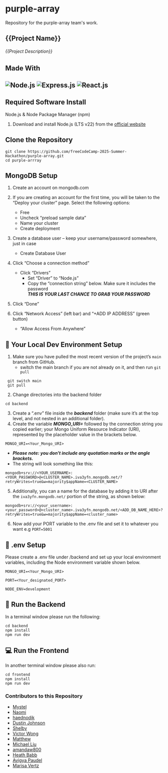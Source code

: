 # purple-array

Repository for the purple-array team's work.

## {{Project Name}}

###### {{Project Description}}

## Made With

## ![Node.js](https://nodejs.org/static/images/favicons/favicon.png) ![Express.js](https://expressjs.com/images/favicon.png) ![React.js](https://react.dev/favicon-32x32.png)

## Required Software Install

Node.js & Node Package Manager (npm)

1. Download and install Node.js (LTS v22) from the [official website](https://nodejs.org/en/download)

## Clone the Repository

```
git clone https://github.com/freeCodeCamp-2025-Summer-Hackathon/purple-array.git
cd purple-arrray
```

## MongoDB Setup

1.  Create an account on mongodb.com
2.  If you are creating an account for the first time, you will be taken to the “Deploy your cluster” page. Select the following options:

    - Free
    - Uncheck “preload sample data”
    - Name your cluster
    - Create deployment

3.  Create a database user – keep your username/password somewhere, just in case

    - Create Database User

4.  Click “Choose a connection method”

    - Click “Drivers”
      - Set “Driver” to “Node.js”
      - Copy the “connection string” below. Make sure it includes the password <br>
        **_THIS IS YOUR LAST CHANCE TO GRAB YOUR PASSWORD_**

5.  Click “Done”
6.  Click “Network Access” (left bar) and “+ADD IP ADDRESS” (green button)

    - “Allow Access From Anywhere”

## 🧪 Your Local Dev Environment Setup

1.  Make sure you have pulled the most recent version of the project’s `main` branch from GitHub.
    - switch the main branch if you are not already on it, and then run `git pull`

```
 git switch main
 git pull
```

2. Change directories into the backend folder

```
cd backend
```

3. Create a “.env” file inside the **_backend_** folder (make sure it’s at the top level, and not nested in an additional folder).
4. Create the variable **_MONGO_URI=_** followed by the connection string you copied earlier; your Mongo Uniform Resource Indicator (URI), represented by the placeholder value in the brackets below.

```
MONGO_URI=<Your_Mongo_URI>
```

- **_Please note: you don't include any quotation marks or the angle brackets._**
- The string will look something like this:

```
mongodb+srv://<YOUR_USERNAME>:<YOUR_PASSWORD>@<CLUSTER_NAME>.iva3yfn.mongodb.net/?retryWrites=true&w=majority$appName=<CLUSTER_NAME>
```

5. Additionally, you can a name for the database by adding it to URI after the `iva3yfn.mongodb.net/` portion of the string, as shown below:

```
mongodb+srv://<your_username>:<your_password>@<cluster_name>.iva3yfn.mongodb.net/<ADD_DB_NAME_HERE>?retryWrites=true&w=majority$appName=<cluster_name>
```

6. Now add your PORT variable to the .env file and set it to whatever you want
   e.g `PORT=5001`

## 🧪 .env Setup

Please create a .env file under /backend and set up your local environment variables, including the Node environment variable shown below.

```
MONGO_URI=<Your_Mongo_URI>

PORT=<Your_designated_PORT>

NODE_ENV=development
```

## 🔧 Run the Backend

In a terminal window please run the following:

```
cd backend
npm install
npm run dev
```

## 💻 Run the Frontend

In another terminal window please also run:

```
cd frontend
npm install
npm run dev
```

### Contributors to this Repository

- [Mystel](https://github.com/Mystel)
- [Naomi](https://github.com/naomi-lgbt)
- [haednodik](https://github.com/haednodik)
- [Dustin Johnson](https://github.com/D-Johnson89)
- [Shelby](https://github.com/notsprinkles)
- [Victor Wong](https://github.com/VictorWong123)
- [Matthew](https://github.com/imattking)
- [Michael Liu](https://github.com/mrl588)
- [amandaw800](https://github.com/amandaw800)
- [Heath Babb](https://github.com/hbabb)
- [Avigya Paudel](https://github.com/Avi161)
- [Marisa Vertz](https://github.com/MarisaVertz)
